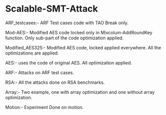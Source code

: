 # Scalable-SMT-Attack

ARF_testcases:- ARF Test cases code with TAO Break only.

Mod-AES:- Modified AES code locked only in Mixcolum-AddRoundKey function. Only sub-part of the code optimization applied.

Modified_AES325:- Modified AES code, locked applied everywhere. All the optimizations are applied.

AES:- uses the code of original AES. All optimization applied.

ARF:- Attacks on ARF test cases.

RSA:- All the attacks done on RSA benchmarks.

Array:- Two example, one with array optimization and one without array optimization.

Motion:- Experiment Done on motion.